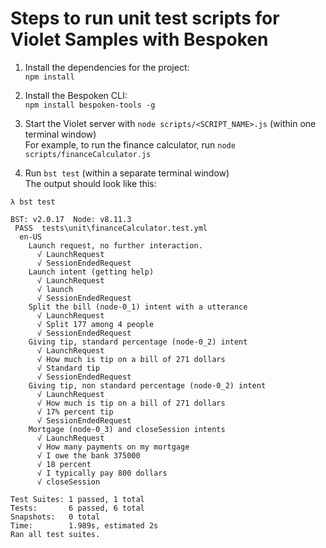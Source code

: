 # Steps to run unit test scripts for Violet Samples with Bespoken
1. Install the dependencies for the project:  
`npm install`

2. Install the Bespoken CLI:  
`npm install bespoken-tools -g`

3. Start the Violet server with `node scripts/<SCRIPT_NAME>.js` (within one terminal window)  
For example, to run the finance calculator, run `node scripts/financeCalculator.js`

4. Run `bst test` (within a separate terminal window)  
The output should look like this:
```console
λ bst test

BST: v2.0.17  Node: v8.11.3
 PASS  tests\unit\financeCalculator.test.yml
  en-US
    Launch request, no further interaction.
      √ LaunchRequest
      √ SessionEndedRequest
    Launch intent (getting help)
      √ LaunchRequest
      √ launch
      √ SessionEndedRequest
    Split the bill (node-0_1) intent with a utterance
      √ LaunchRequest
      √ Split 177 among 4 people
      √ SessionEndedRequest
    Giving tip, standard percentage (node-0_2) intent
      √ LaunchRequest
      √ How much is tip on a bill of 271 dollars
      √ Standard tip
      √ SessionEndedRequest
    Giving tip, non standard percentage (node-0_2) intent
      √ LaunchRequest
      √ How much is tip on a bill of 271 dollars
      √ 17% percent tip
      √ SessionEndedRequest
    Mortgage (node-0_3) and closeSession intents
      √ LaunchRequest
      √ How many payments on my mortgage
      √ I owe the bank 375000
      √ 18 percent
      √ I typically pay 800 dollars
      √ closeSession

Test Suites: 1 passed, 1 total
Tests:       6 passed, 6 total
Snapshots:   0 total
Time:        1.989s, estimated 2s
Ran all test suites.
```
